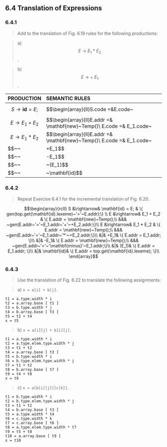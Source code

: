 ## 6.4 Translation of Expressions

### 6.4.1

> Add to the translation of Fig. 6.19 rules for the following productions:

> a) $$E~\rightarrow~E_1~*~E_2$$.

> b) $$E~\rightarrow~+~E_1$$.

| PRODUCTION | SEMANTIC RULES |
|:-----------|:---------------|
|$$S\rightarrow\mathbf{id}=E;$$|$$\begin{array}{ll}S.code =&E.code~||~\\ &gen(top.get(\mathbf{id}.lexeme)~'='~E.addr)\end{array}$$|
|$$E\rightarrow E_1+E_2$$|$$\begin{array}{ll}E.addr =& \mathbf{new}~Temp()\\ E.code =& E_1.code~||~E_2.code~||~\\&gen(E.addr~'='~E_1.addr~'+'~E_2.addr)\end{array}$$|
|$$E\rightarrow E_1*E_2$$|$$\begin{array}{ll}E.addr =& \mathbf{new}~Temp()\\ E.code =& E_1.code~||~E_2.code~||~\\&gen(E.addr~'='~E_1.addr~'*'~E_2.addr)\end{array}$$|
|$$~~|+E_1$$|$$\begin{array}{ll}E.addr =& E_1.addr\\ E.code =& E_1.code\end{array}$$|
|$$~~|-E_1$$|$$\begin{array}{ll}E.addr =& \mathbf{new}~Temp()\\ E.code =& E_1.code~||~\\&gen(E.addr~'='~'\mathbf{minus}'~E_1.addr)\end{array}$$|
|$$~~|~(E_1)$$|$$\begin{array}{ll}E.addr=&E_1.addr\\E.code=&E_1.code\end{array}$$|
|$$~~|~\mathbf{id}$$|$$\begin{array}{ll}E.addr=&top.get(\mathbf{id}.lexeme)\\ E.code =& ''\end{array}$$

### 6.4.2

> Repeat Exercise 6.4.1 for the incremental translation of Fig. 6.20.

$$\begin{array}{rcll}
S &\rightarrow& \mathbf{id} = E; & \{ gen(top.get(\mathbf{id}.lexeme)~'='~E.addr);\} \\
E &\rightarrow& E_1 + E_2 & \{ E.addr = \mathbf{new}~Temp();\\
&&& ~gen(E.addr~'='~E_1.addr~'+'~+E_2.addr;\}\\
E &\rightarrow& E_1 * E_2 & \{ E.addr = \mathbf{new}~Temp();\\
&&& ~gen(E.addr~'='~E_1.addr~'*'~+E_2.addr;\}\\
&|& +E_1& \{ E.addr = E_1.addr; \}\\
&|& -E_1& \{ E.addr = \mathbf{new}~Temp();\\
&&& ~gen(E.addr~'='~'\mathbf{minus}'~E_1.addr;\}\\
&|& (E_1)& \{ E.addr = E_1.addr; \}\\
&|& \mathbf{id}& \{ E.addr = top.get(\mathbf{id}.lexeme); \}\\
\end{array}$$

### 6.4.3

> Use the translation of Fig. 6.22 to translate the following assignments:

> a) `x = a[i] + b[j]`.

```
t1 = a.type.width * i
t2 = a.array.base [ t1 ]
t3 = b.type.width * j
t4 = b.array.base [ t3 ]
t5 = t2 + t4
x = t5
```

> b) `x = a[i][j] + b[i][j]`.

```
t1 = a.type.width * i
t2 = a.type.elem.type.width * j
t3 = t1 + t2
t4 = a.array.base [ t3 ]
t5 = b.type.width * i
t6 = b.type.elem.type.width * j
t7 = t1 + t2
t8 = b.array.base [ t7 ]
t9 = t4 + t8
x = t9
```

> c) `x = a[b[i][j]][c[k]]`.

```
t1 = b.type.width * i
t2 = b.type.elem.type.width * j
t3 = t1 + t2
t4 = b.array.base [ t3 ]
t5 = a.type.width * t4
t6 = c.type.width * k
t7 = c.array.base [ t6 ]
t8 = a.type.elem.type.width * t7
t9 = t5 + t8
t10 = a.array.base [ t9 ]
x = t10
```

